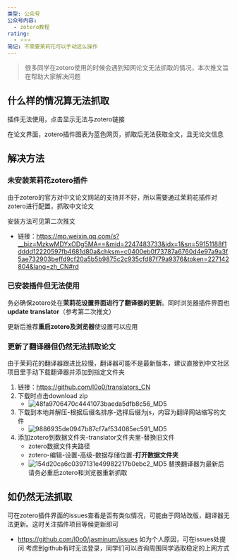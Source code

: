 ```yaml
---
类型: 公众号
公众号内容:
  - zotero教程
rating:
  - ⭐⭐⭐
简记: 不需要茉莉花可以手动这么操作
---
```


>很多同学在zotero使用的时候会遇到知网论文无法抓取的情况，本次推文旨在帮助大家解决问题

## 什么样的情况算无法抓取

插件无法使用，点击显示无法与zotero链接

在论文界面，zotero插件图表为蓝色网页，抓取后无法获取全文，且无论文信息

## 解决方法

### 未安装茉莉花zotero插件

由于zotero的官方对中文论文网站的支持并不好，所以需要通过茉莉花插件对zotero进行配置，抓取中文论文

安装方法可见第二次推文

- 链接：https://mp.weixin.qq.com/s?__biz=MzkwMDYxODg5MA==&mid=2247483733&idx=1&sn=59151188f1dddd12220597fb4681d80a&chksm=c0400eb0f73787a6760d4e97a9a3f5ae732903beffd9cf20a5b5b9875c2c935cfd87f79a9376&token=227142804&lang=zh_CN#rd

### 已安装插件但无法使用

务必确保zotero处在**茉莉花设置界面进行了翻译器的更新**。同时浏览器插件界面也**update translator**（参考第二次推文）

更新后推荐**重启zotero及浏览器**使设置可以应用

### 更新了翻译器但仍然无法抓取论文

由于茉莉花的翻译器跟进比较慢，翻译器可能不是最新版本，建议直接到中文社区项目里手动下载翻译器并添加到指定文件夹

1. 链接：https://github.com/l0o0/translators_CN
2. 下载时点击download zip
	- ![48fa9706470c4441073baeda5dfb8c56_MD5](https://pic-go-42.oss-cn-guangzhou.aliyuncs.com/img/48fa9706470c4441073baeda5dfb8c56_MD5.png)
3. 下载到本地并解压-根据后缀名排序-选择后缀为js，内容为翻译网站缩写的文件
	- ![9886935de0947b87cf7af534085ec591_MD5](https://pic-go-42.oss-cn-guangzhou.aliyuncs.com/img/9886935de0947b87cf7af534085ec591_MD5.png)
4. 添加zotero到数据文件夹-translator文件夹里-替换旧文件
	- zotero数据文件夹路径
	- zotero-编辑-设置-高级-数据存储位置-**打开数据文件夹**
	- ![154d20ca6c0397131e49982217b0ebc2_MD5](https://pic-go-42.oss-cn-guangzhou.aliyuncs.com/img/154d20ca6c0397131e49982217b0ebc2_MD5.png)
替换翻译器为最新后请务必重启zotero和浏览器重新抓取

## 如仍然无法抓取

可在zotero插件界面的issues查看是否有类似情况，可能由于网站改版，翻译器无法更新。这时关注插件项目等候更新即可

- https://github.com/l0o0/jasminum/issues
如为个人原因，可在issues处提问
考虑到github有时无法登录，同学们可以咨询周围同学选取稳定的上网方式